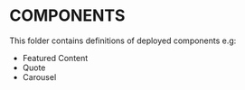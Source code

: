 # COMPONENTS

This folder contains definitions of deployed components e.g:

- Featured Content
- Quote
- Carousel
